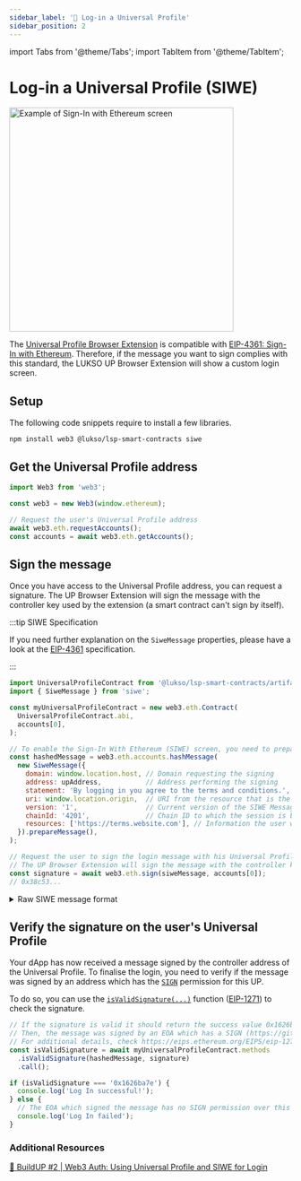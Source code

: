 ```yaml
---
sidebar_label: '🦄 Log-in a Universal Profile'
sidebar_position: 2
---
```


import Tabs from '@theme/Tabs';
import TabItem from '@theme/TabItem';

# Log-in a Universal Profile (SIWE)

<div style={{textAlign: 'center'}}>

<img
    src="/img/learn/up_extension_login.png"
    alt="Example of Sign-In with Ethereum screen"
    width="400"
/>

</div>

The [Universal Profile Browser Extension](https://chrome.google.com/webstore/detail/universal-profiles/abpickdkkbnbcoepogfhkhennhfhehfn) is compatible with [EIP-4361: Sign-In with Ethereum](https://eips.ethereum.org/EIPS/eip-4361).
Therefore, if the message you want to sign complies with this standard, the LUKSO UP Browser Extension will show a custom login screen.

## Setup

The following code snippets require to install a few libraries.

```shell
npm install web3 @lukso/lsp-smart-contracts siwe
```

## Get the Universal Profile address

```js
import Web3 from 'web3';

const web3 = new Web3(window.ethereum);

// Request the user's Universal Profile address
await web3.eth.requestAccounts();
const accounts = await web3.eth.getAccounts();
```

## Sign the message

Once you have access to the Universal Profile address, you can request a signature. The UP Browser Extension will sign the message with the controller key used by the extension (a smart contract can't sign by itself).

:::tip SIWE Specification

If you need further explanation on the `SiweMessage` properties, please have a look at the [EIP-4361](https://eips.ethereum.org/EIPS/eip-4361) specification.

:::

<!-- prettier-ignore-start -->
```js
import UniversalProfileContract from '@lukso/lsp-smart-contracts/artifacts/UniversalProfile.json';
import { SiweMessage } from 'siwe';

const myUniversalProfileContract = new web3.eth.Contract(
  UniversalProfileContract.abi,
  accounts[0],
);

// To enable the Sign-In With Ethereum (SIWE) screen, you need to prepare a message with a specific format
const hashedMessage = web3.eth.accounts.hashMessage(
  new SiweMessage({
    domain: window.location.host, // Domain requesting the signing
    address: upAddress,           // Address performing the signing
    statement: 'By logging in you agree to the terms and conditions.', // a human-readable assertion user signs
    uri: window.location.origin,  // URI from the resource that is the subject of the signing
    version: '1',                 // Current version of the SIWE Message
    chainId: '4201',              // Chain ID to which the session is bound, 4201 is LUKSO Testnet
    resources: ['https://terms.website.com'], // Information the user wishes to have resolved as part of authentication by the relying party
  }).prepareMessage(),
);

// Request the user to sign the login message with his Universal Profile
// The UP Browser Extension will sign the message with the controller key used by the extension (a smart contract can't sign)
const signature = await web3.eth.sign(siweMessage, accounts[0]);
// 0x38c53...
```
<!-- prettier-ignore-end -->

<details>
    <summary>Raw SIWE message format</summary>

```js
const domain = window.location.host; // Domain requesting the signing
const uri = window.location.origin; // URI from the resource that is the subject of the signing
const LUKSO_TESTNET_CHAIN_ID = '4201';
const nonce = 'm97bdsjo'; // A randomized token, at least 8 alphanumeric characters
const issuedAt = new Date().toISOString(); // The time when the message was generated

const siweMessage = `${domain} wants you to sign in with your Ethereum account:

${usersUPaddress}

By logging in you agree to the terms and conditions.

URI: ${uri}
Version: 1
Chain ID: ${LUKSO_TESTNET_CHAIN_ID}
Nonce: ${nonce}
Issued At: ${issuedAt}
Resources:
- https://terms.website.com`;
```

</details>

## Verify the signature on the user's Universal Profile

Your dApp has now received a message signed by the controller address of the Universal Profile. To finalise the login, you need to verify if the message was signed by an address which has the [`SIGN`](../../standards/universal-profile/lsp6-key-manager.md#permissions) permission for this UP.

To do so, you can use the [`isValidSignature(...)`](../../contracts/contracts/UniversalProfile.md#isvalidsignature) function ([EIP-1271](https://eips.ethereum.org/EIPS/eip-1271)) to check the signature.

```js
// If the signature is valid it should return the success value 0x1626ba7e.
// Then, the message was signed by an EOA which has a SIGN (https://github.com/lukso-network/standards/universal-profile/lsp6-key-manager#permissions)permission for this Universal Profile.
// For additional details, check https://eips.ethereum.org/EIPS/eip-1271
const isValidSignature = await myUniversalProfileContract.methods
  .isValidSignature(hashedMessage, signature)
  .call();

if (isValidSignature === '0x1626ba7e') {
  console.log('Log In successful!');
} else {
  // The EOA which signed the message has no SIGN permission over this UP.
  console.log('Log In failed');
}
```

### Additional Resources

[🎥 BuildUP #2 | Web3 Auth: Using Universal Profile and SIWE for Login](https://www.youtube.com/watch?v=lY18lBu3_XA)
